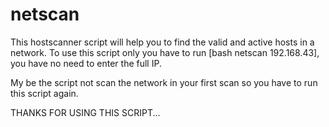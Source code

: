 # netscan
This hostscanner script will help you to find the valid and active hosts in a network. To use this script only you have to run [bash netscan 192.168.43], you have no need to enter the full IP.

My be the script not scan the network in your first scan so you have to run this script again.

THANKS FOR USING THIS SCRIPT...
